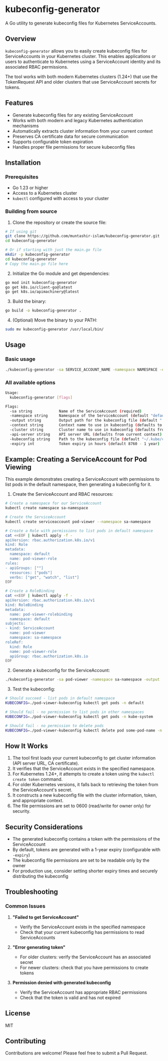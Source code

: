 # kubeconfig-generator

A Go utility to generate kubeconfig files for Kubernetes ServiceAccounts.

## Overview

`kubeconfig-generator` allows you to easily create kubeconfig files for ServiceAccounts in your Kubernetes cluster. This enables applications or users to authenticate to Kubernetes using a ServiceAccount identity and its associated RBAC permissions.

The tool works with both modern Kubernetes clusters (1.24+) that use the TokenRequest API and older clusters that use ServiceAccount secrets for tokens.

## Features

- Generate kubeconfig files for any existing ServiceAccount
- Works with both modern and legacy Kubernetes authentication mechanisms
- Automatically extracts cluster information from your current context
- Preserves CA certificate data for secure communication
- Supports configurable token expiration
- Handles proper file permissions for secure kubeconfig files

## Installation

### Prerequisites

- Go 1.23 or higher
- Access to a Kubernetes cluster
- `kubectl` configured with access to your cluster

### Building from source

1. Clone the repository or create the source file:

```bash
# If using git
git clone https://github.com/muntashir-islam/kubeconfig-generator.git
cd kubeconfig-generator

# Or if starting with just the main.go file
mkdir -p kubeconfig-generator
cd kubeconfig-generator
# Copy the main.go file here
```

2. Initialize the Go module and get dependencies:

```bash
go mod init kubeconfig-generator
go get k8s.io/client-go@latest
go get k8s.io/apimachinery@latest
```

3. Build the binary:

```bash
go build -o kubeconfig-generator .
```

4. (Optional) Move the binary to your PATH:

```bash
sudo mv kubeconfig-generator /usr/local/bin/
```

## Usage

### Basic usage

```bash
./kubeconfig-generator -sa SERVICE_ACCOUNT_NAME -namespace NAMESPACE -output KUBECONFIG_PATH
```

### All available options

```bash
Usage:
  kubeconfig-generator [flags]

Flags:
  -sa string            Name of the ServiceAccount (required)
  -namespace string     Namespace of the ServiceAccount (default "default")
  -output string        Output path for the kubeconfig file (default "./sa-kubeconfig")
  -context string       Context name to use in kubeconfig (defaults to <sa-name>-context)
  -cluster string       Cluster name to use in kubeconfig (defaults from current context)
  -api-server string    API server URL (defaults from current context)
  -kubeconfig string    Path to the kubeconfig file (default "~/.kube/config")
  -expiry int           Token expiry in hours (default 8760 - 1 year)
```

## Example: Creating a ServiceAccount for Pod Viewing

This example demonstrates creating a ServiceAccount with permissions to list pods in the default namespace, then generating a kubeconfig for it.

1. Create the ServiceAccount and RBAC resources:

```bash
# Create a namespace for our ServiceAccount
kubectl create namespace sa-namespace

# Create the ServiceAccount
kubectl create serviceaccount pod-viewer --namespace sa-namespace

# Create a Role with permissions to list pods in default namespace
cat <<EOF | kubectl apply -f -
apiVersion: rbac.authorization.k8s.io/v1
kind: Role
metadata:
  namespace: default
  name: pod-viewer-role
rules:
- apiGroups: [""]
  resources: ["pods"]
  verbs: ["get", "watch", "list"]
EOF

# Create a RoleBinding
cat <<EOF | kubectl apply -f -
apiVersion: rbac.authorization.k8s.io/v1
kind: RoleBinding
metadata:
  name: pod-viewer-rolebinding
  namespace: default
subjects:
- kind: ServiceAccount
  name: pod-viewer
  namespace: sa-namespace
roleRef:
  kind: Role
  name: pod-viewer-role
  apiGroup: rbac.authorization.k8s.io
EOF
```

2. Generate a kubeconfig for the ServiceAccount:

```bash
./kubeconfig-generator -sa pod-viewer -namespace sa-namespace -output ./pod-viewer-kubeconfig
```

3. Test the kubeconfig:

```bash
# Should succeed - list pods in default namespace
KUBECONFIG=./pod-viewer-kubeconfig kubectl get pods -n default

# Should fail - no permission to list pods in other namespaces
KUBECONFIG=./pod-viewer-kubeconfig kubectl get pods -n kube-system

# Should fail - no permission to delete pods
KUBECONFIG=./pod-viewer-kubeconfig kubectl delete pod some-pod-name -n default
```

## How It Works

1. The tool first loads your current kubeconfig to get cluster information (API server URL, CA certificate).
2. It verifies that the ServiceAccount exists in the specified namespace.
3. For Kubernetes 1.24+, it attempts to create a token using the `kubectl create token` command.
4. For older Kubernetes versions, it falls back to retrieving the token from the ServiceAccount's secret.
5. It constructs a new kubeconfig file with the cluster information, token, and appropriate context.
6. The file permissions are set to 0600 (read/write for owner only) for security.

## Security Considerations

- The generated kubeconfig contains a token with the permissions of the ServiceAccount
- By default, tokens are generated with a 1-year expiry (configurable with `-expiry`)
- The kubeconfig file permissions are set to be readable only by the owner
- For production use, consider setting shorter expiry times and securely distributing the kubeconfig

## Troubleshooting

### Common Issues

1. **"Failed to get ServiceAccount"**
    - Verify the ServiceAccount exists in the specified namespace
    - Check that your current kubeconfig has permissions to read ServiceAccounts

2. **"Error generating token"**
    - For older clusters: verify the ServiceAccount has an associated secret
    - For newer clusters: check that you have permissions to create tokens

3. **Permission denied with generated kubeconfig**
    - Verify the ServiceAccount has appropriate RBAC permissions
    - Check that the token is valid and has not expired

## License

MIT

## Contributing

Contributions are welcome! Please feel free to submit a Pull Request.

